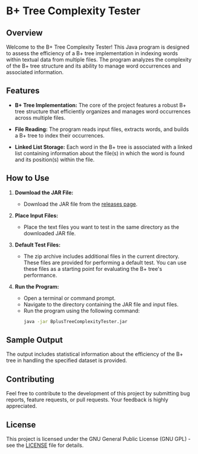 # B+ Tree Complexity Tester

## Overview

Welcome to the B+ Tree Complexity Tester! This Java program is designed to assess the efficiency of a B+ tree implementation in indexing words within textual data from multiple files. The program analyzes the complexity of the B+ tree structure and its ability to manage word occurrences and associated information.

## Features

- **B+ Tree Implementation:** The core of the project features a robust B+ tree structure that efficiently organizes and manages word occurrences across multiple files.

- **File Reading:** The program reads input files, extracts words, and builds a B+ tree to index their occurrences.

- **Linked List Storage:** Each word in the B+ tree is associated with a linked list containing information about the file(s) in which the word is found and its position(s) within the file.

## How to Use

1. **Download the JAR File:**
   - Download the JAR file from the [releases page](https://github.com/CodeMaestro1/BPlusTree-LinkedList-Complexity/releases).

2. **Place Input Files:**
   - Place the text files you want to test in the same directory as the downloaded JAR file.

3. **Default Test Files:**
   - The zip archive includes additional files in the current directory. These files are provided for performing a default test. You can use these files as a starting point for evaluating the B+ tree's performance.

4. **Run the Program:**
   - Open a terminal or command prompt.
   - Navigate to the directory containing the JAR file and input files.
   - Run the program using the following command:
     ```bash
     java -jar BplusTreeComplexityTester.jar
     ```

## Sample Output

The output includes statistical information about the efficiency of the B+ tree in handling the specified dataset is provided.

## Contributing

Feel free to contribute to the development of this project by submitting bug reports, feature requests, or pull requests. Your feedback is highly appreciated.

## License

This project is licensed under the GNU General Public License (GNU GPL) - see the [LICENSE](LICENSE) file for details.

